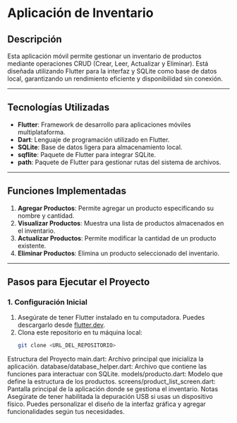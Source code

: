 # **Aplicación de Inventario**

## **Descripción**
Esta aplicación móvil permite gestionar un inventario de productos mediante operaciones CRUD (Crear, Leer, Actualizar y Eliminar). Está diseñada utilizando Flutter para la interfaz y SQLite como base de datos local, garantizando un rendimiento eficiente y disponibilidad sin conexión.

---

## **Tecnologías Utilizadas**
- **Flutter**: Framework de desarrollo para aplicaciones móviles multiplataforma.
- **Dart**: Lenguaje de programación utilizado en Flutter.
- **SQLite**: Base de datos ligera para almacenamiento local.
- **sqflite**: Paquete de Flutter para integrar SQLite.
- **path**: Paquete de Flutter para gestionar rutas del sistema de archivos.

---

## **Funciones Implementadas**
1. **Agregar Productos**: Permite agregar un producto especificando su nombre y cantidad.
2. **Visualizar Productos**: Muestra una lista de productos almacenados en el inventario.
3. **Actualizar Productos**: Permite modificar la cantidad de un producto existente.
4. **Eliminar Productos**: Elimina un producto seleccionado del inventario.

---

## **Pasos para Ejecutar el Proyecto**

### **1. Configuración Inicial**
1. Asegúrate de tener Flutter instalado en tu computadora. Puedes descargarlo desde [flutter.dev](https://flutter.dev).
2. Clona este repositorio en tu máquina local:
   ```bash
   git clone <URL_DEL_REPOSITORIO>
Estructura del Proyecto
main.dart: Archivo principal que inicializa la aplicación.
database/database_helper.dart: Archivo que contiene las funciones para interactuar con SQLite.
models/producto.dart: Modelo que define la estructura de los productos.
screens/product_list_screen.dart: Pantalla principal de la aplicación donde se gestiona el inventario.
Notas
Asegúrate de tener habilitada la depuración USB si usas un dispositivo físico.
Puedes personalizar el diseño de la interfaz gráfica y agregar funcionalidades según tus necesidades.
